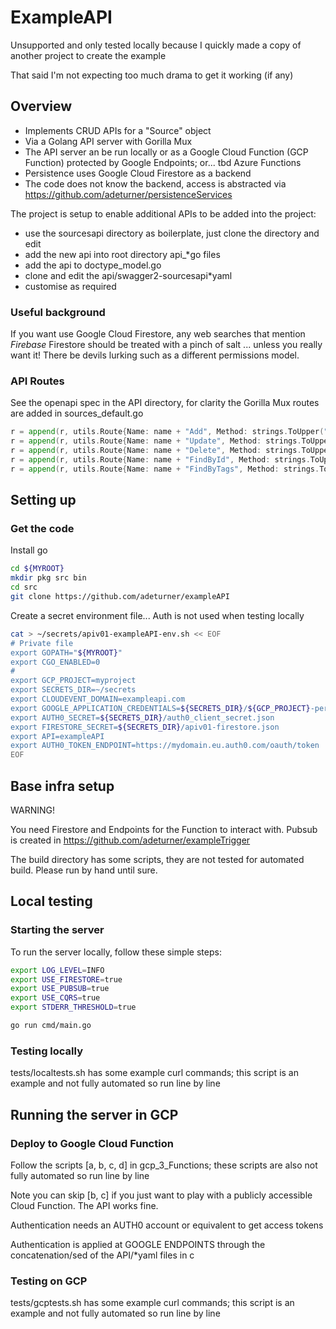 # ExampleAPI

Unsupported and only tested locally because I quickly made a copy of another project to create the example

That said I'm not expecting too much drama to get it working (if any)

## Overview

- Implements CRUD APIs for a "Source" object
- Via a Golang API server with Gorilla Mux
- The API server an be run locally or as a Google Cloud Function (GCP Function) protected by Google Endpoints; or... tbd Azure Functions
- Persistence uses Google Cloud Firestore as a backend
- The code does not know the backend, access is abstracted via <https://github.com/adeturner/persistenceServices>

The project is setup to enable additional APIs to be added into the project:

- use the sourcesapi directory as boilerplate, just clone the directory and edit
- add the new api into root directory api_*go files
- add the api to doctype_model.go
- clone and edit the api/swagger2-sourcesapi*yaml
- customise as required

### Useful background

If you want use Google Cloud Firestore, any web searches that mention *Firebase* Firestore should be treated with a pinch of salt
... unless you really want it! There be devils lurking such as a different permissions model.

### API Routes

See the openapi spec in the API directory, for clarity the Gorilla Mux routes are added in sources_default.go

```go
r = append(r, utils.Route{Name: name + "Add", Method: strings.ToUpper("Post"), Pattern: "/api/v1/" + api, HandlerFunc: uac.Add})
r = append(r, utils.Route{Name: name + "Update", Method: strings.ToUpper("Put"), Pattern: "/api/v1/" + api + "/{id}", HandlerFunc: uac.Update})
r = append(r, utils.Route{Name: name + "Delete", Method: strings.ToUpper("Delete"), Pattern: "/api/v1/" + api + "/{id}", HandlerFunc: uac.Delete})
r = append(r, utils.Route{Name: name + "FindById", Method: strings.ToUpper("Get"), Pattern: "/api/v1/" + api + "/{id}", HandlerFunc: uac.FindById})
r = append(r, utils.Route{Name: name + "FindByTags", Method: strings.ToUpper("Get"), Pattern: "/api/v1/" + api, HandlerFunc: uac.FindByTags})
```

## Setting up

### Get the code

Install go

```bash
cd ${MYROOT}
mkdir pkg src bin
cd src
git clone https://github.com/adeturner/exampleAPI
```

Create a secret environment file... Auth is not used when testing locally

```bash
cat > ~/secrets/apiv01-exampleAPI-env.sh << EOF
# Private file
export GOPATH="${MYROOT}"
export CGO_ENABLED=0
#
export GCP_PROJECT=myproject
export SECRETS_DIR=~/secrets
export CLOUDEVENT_DOMAIN=exampleapi.com
export GOOGLE_APPLICATION_CREDENTIALS=${SECRETS_DIR}/${GCP_PROJECT}-persistenceServices.json
export AUTH0_SECRET=${SECRETS_DIR}/auth0_client_secret.json
export FIRESTORE_SECRET=${SECRETS_DIR}/apiv01-firestore.json
export API=exampleAPI
export AUTH0_TOKEN_ENDPOINT=https://mydomain.eu.auth0.com/oauth/token
EOF
```

## Base infra setup

WARNING!

You need Firestore and Endpoints for the Function to interact with.  Pubsub is created in <https://github.com/adeturner/exampleTrigger>

The build directory has some scripts, they are not tested for automated build. Please run by hand until sure.

## Local testing

### Starting the server

To run the server locally, follow these simple steps:

```bash
export LOG_LEVEL=INFO
export USE_FIRESTORE=true
export USE_PUBSUB=true
export USE_CQRS=true
export STDERR_THRESHOLD=true

go run cmd/main.go
```

### Testing locally

tests/localtests.sh has some example curl commands; this script is an example and not fully automated so run line by line

## Running the server in GCP

### Deploy to Google Cloud Function

Follow the scripts [a, b, c, d] in gcp_3_Functions; these scripts are also not fully automated so run line by line

Note you can skip [b, c] if you just want to play with a publicly accessible Cloud Function. The API works fine.

Authentication needs an AUTH0 account or equivalent to get access tokens

Authentication is applied at GOOGLE ENDPOINTS through the concatenation/sed of the API/*yaml files in c

### Testing on GCP

tests/gcptests.sh has some example curl commands; this script is an example and not fully automated so run line by line

